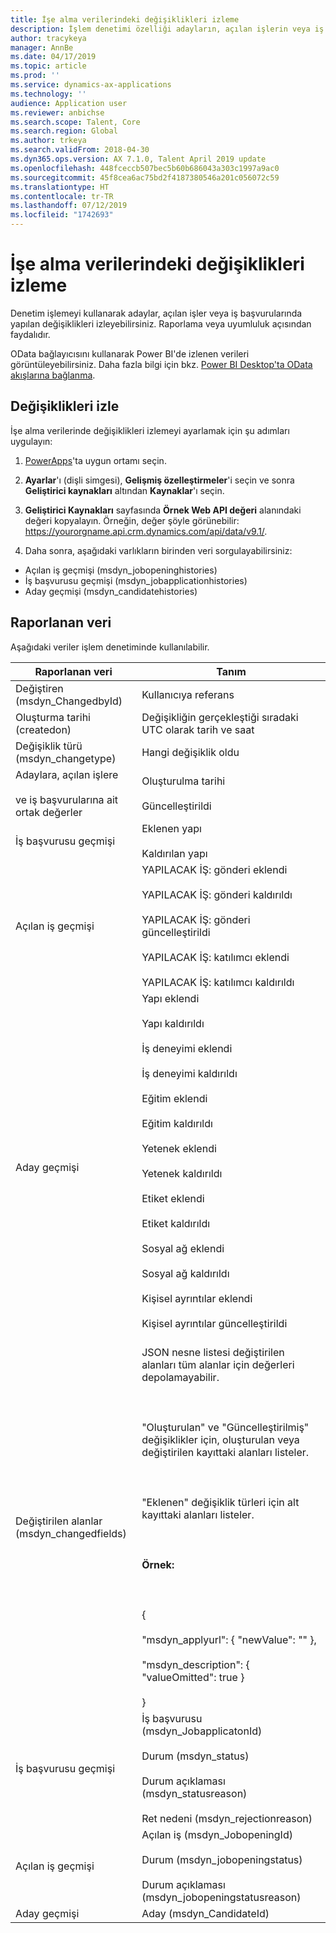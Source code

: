 ```yaml
---
title: İşe alma verilerindeki değişiklikleri izleme
description: İşlem denetimi özelliği adayların, açılan işlerin veya iş başvurularında raporlama veya uyumluluk nedenleriyle yapılan değişiklikleri izlemenize olanak sağlar.
author: tracykeya
manager: AnnBe
ms.date: 04/17/2019
ms.topic: article
ms.prod: ''
ms.service: dynamics-ax-applications
ms.technology: ''
audience: Application user
ms.reviewer: anbichse
ms.search.scope: Talent, Core
ms.search.region: Global
ms.author: trkeya
ms.search.validFrom: 2018-04-30
ms.dyn365.ops.version: AX 7.1.0, Talent April 2019 update
ms.openlocfilehash: 448fceccb507bec5b60b686043a303c1997a9ac0
ms.sourcegitcommit: 45f8cea6ac75bd2f4187380546a201c056072c59
ms.translationtype: HT
ms.contentlocale: tr-TR
ms.lasthandoff: 07/12/2019
ms.locfileid: "1742693"
---
```

# <a name="track-changes-in-recruiting-data"></a>İşe alma verilerindeki değişiklikleri izleme

Denetim işlemeyi kullanarak adaylar, açılan işler veya iş başvurularında yapılan değişiklikleri izleyebilirsiniz. Raporlama veya uyumluluk açısından faydalıdır.

OData bağlayıcısını kullanarak Power BI'de izlenen verileri görüntüleyebilirsiniz. Daha fazla bilgi için bkz. [Power BI Desktop'ta OData akışlarına bağlanma](https://docs.microsoft.com/power-bi/desktop-connect-odata).

## <a name="track-changes"></a>Değişiklikleri izle
İşe alma verilerinde değişiklikleri izlemeyi ayarlamak için şu adımları uygulayın:

1. [PowerApps](https://web.powerapps.com)'ta uygun ortamı seçin.

2. **Ayarlar**'ı (dişli simgesi), **Gelişmiş özelleştirmeler**'i seçin ve sonra **Geliştirici kaynakları** altından **Kaynaklar**'ı seçin. 

3. **Geliştirici Kaynakları** sayfasında **Örnek Web API değeri** alanındaki değeri kopyalayın. Örneğin, değer şöyle görünebilir: https://yourorgname.api.crm.dynamics.com/api/data/v9.1/.

4. Daha sonra, aşağıdaki varlıkların birinden veri sorgulayabilirsiniz:
  - Açılan iş geçmişi (msdyn_jobopeninghistories)
  - İş başvurusu geçmişi (msdyn_jobapplicationhistories) 
  - Aday geçmişi (msdyn_candidatehistories)

## <a name="data-reported"></a>Raporlanan veri

Aşağıdaki veriler işlem denetiminde kullanılabilir.

| Raporlanan veri | Tanım |
| --- | --- |
| Değiştiren (msdyn_ChangedbyId) | Kullanıcıya referans |
| Oluşturma tarihi (createdon) |  Değişikliğin gerçekleştiği sıradaki UTC olarak tarih ve saat |
| Değişiklik türü (msdyn_changetype) | Hangi değişiklik oldu |
| Adaylara, açılan işlere <br></br>ve iş başvurularına ait ortak değerler | Oluşturulma tarihi<br></br>Güncelleştirildi |
| İş başvurusu geçmişi | Eklenen yapı <br></br>Kaldırılan yapı |
| Açılan iş geçmişi | YAPILACAK İŞ: gönderi eklendi <br></br>YAPILACAK İŞ: gönderi kaldırıldı <br></br>YAPILACAK İŞ: gönderi güncelleştirildi <br></br>YAPILACAK İŞ: katılımcı eklendi <br></br>YAPILACAK İŞ: katılımcı kaldırıldı |
| Aday geçmişi | Yapı eklendi <br></br>Yapı kaldırıldı <br></br>İş deneyimi eklendi <br></br>İş deneyimi kaldırıldı <br></br>Eğitim eklendi <br></br>Eğitim kaldırıldı <br></br>Yetenek eklendi <br></br>Yetenek kaldırıldı <br></br>Etiket eklendi <br></br>Etiket kaldırıldı <br></br>Sosyal ağ eklendi <br></br>Sosyal ağ kaldırıldı <br></br>Kişisel ayrıntılar eklendi <br></br>Kişisel ayrıntılar güncelleştirildi<br></br> |
| Değiştirilen alanlar (msdyn_changedfields) | JSON nesne listesi değiştirilen alanları tüm alanlar için değerleri depolamayabilir.<br></br><br></br>"Oluşturulan" ve "Güncelleştirilmiş" değişiklikler için, oluşturulan veya değiştirilen kayıttaki alanları listeler.<br></br><br></br>"Eklenen" değişiklik türleri için alt kayıttaki alanları listeler.<br></br><br></br>**Örnek:**<br></br><br></br>{<br></br>  "msdyn_applyurl": { "newValue": "" },<br></br>  "msdyn_description": { "valueOmitted": true } <br></br>} |
|İş başvurusu geçmişi | İş başvurusu (msdyn_JobapplicatonId)<br></br>Durum (msdyn_status) <br></br>Durum açıklaması (msdyn_statusreason) <br></br>Ret nedeni (msdyn_rejectionreason) |
| Açılan iş geçmişi | Açılan iş (msdyn_JobopeningId) <br></br>Durum (msdyn_jobopeningstatus) <br></br>Durum açıklaması (msdyn_jobopeningstatusreason) |
| Aday geçmişi | Aday (msdyn_CandidateId) |
